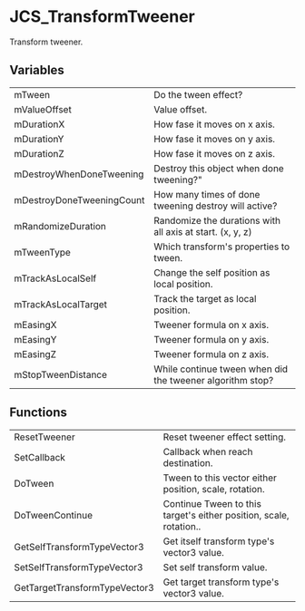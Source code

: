 # JCS_TransformTweener

Transform tweener.


## Variables

<table>
  <tr>
    <td>mTween</td>
    <td>Do the tween effect?</td>
  </tr>
  <tr>
    <td>mValueOffset</td>
    <td>Value offset.</td>
  </tr>
  <tr>
    <td>mDurationX</td>
    <td>How fase it moves on x axis.</td>
  </tr>
  <tr>
    <td>mDurationY</td>
    <td>How fase it moves on y axis.</td>
  </tr>
  <tr>
    <td>mDurationZ</td>
    <td>How fase it moves on z axis.</td>
  </tr>
  <tr>
    <td>mDestroyWhenDoneTweening</td>
    <td>Destroy this object when done tweening?"</td>
  </tr>
  <tr>
    <td>mDestroyDoneTweeningCount</td>
    <td>How many times of done tweening destroy will active?</td>
  </tr>
  <tr>
    <td>mRandomizeDuration</td>
    <td>Randomize the durations with all axis at start. (x, y, z)</td>
  </tr>
  <tr>
    <td>mTweenType</td>
    <td>Which transform's properties to tween.</td>
  </tr>
  <tr>
    <td>mTrackAsLocalSelf</td>
    <td>Change the self position as local position.</td>
  </tr>
  <tr>
    <td>mTrackAsLocalTarget</td>
    <td>Track the target as local position.</td>
  </tr>
  <tr>
    <td>mEasingX</td>
    <td>Tweener formula on x axis.</td>
  </tr>
  <tr>
    <td>mEasingY</td>
    <td>Tweener formula on y axis.</td>
  </tr>
  <tr>
    <td>mEasingZ</td>
    <td>Tweener formula on z axis.</td>
  </tr>
  <tr>
    <td>mStopTweenDistance</td>
    <td>While continue tween when did the tweener algorithm stop?</td>
  </tr>
</table>


## Functions

<table>
  <tr>
    <td>ResetTweener</td>
    <td>Reset tweener effect setting.</td>
  </tr>
  <tr>
    <td>SetCallback</td>
    <td>Callback when reach destination.</td>
  </tr>
  <tr>
    <td>DoTween</td>
    <td>Tween to this vector either position, scale, rotation.</td>
  </tr>
  <tr>
    <td>DoTweenContinue</td>
    <td>Continue Tween to this target's either position, scale, rotation..</td>
  </tr>
  <tr>
    <td>GetSelfTransformTypeVector3</td>
    <td>Get itself transform type's vector3 value.</td>
  </tr>
  <tr>
    <td>SetSelfTransformTypeVector3</td>
    <td>Set self transform value.</td>
  </tr>
  <tr>
    <td>GetTargetTransformTypeVector3</td>
    <td>Get target transform type's vector3 value.</td>
  </tr>
</table>
